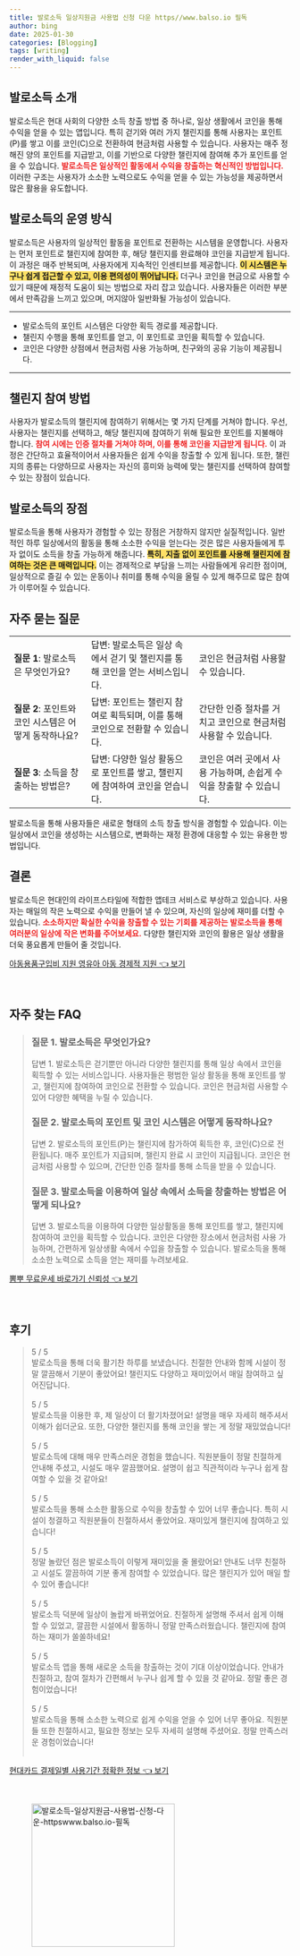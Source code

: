 ```yaml
---
title: 발로소득 일상지원금 사용법 신청 다운 https//www.balso.io 필독
author: bing
date: 2025-01-30
categories: [Blogging]
tags: [writing]
render_with_liquid: false
---
```



<h2 id='발로소득_소개'>발로소득 소개</h2>

<p>발로소득은 현대 사회의 다양한 소득 창출 방법 중 하나로, 일상 생활에서 코인을 통해 수익을 얻을 수 있는 앱입니다. 특히 걷기와 여러 가지 챌린지를 통해 사용자는 포인트(P)를 쌓고 이를 코인(C)으로 전환하여 현금처럼 사용할 수 있습니다. 사용자는 매주 정해진 양의 포인트를 지급받고, 이를 기반으로 다양한 챌린지에 참여해 추가 포인트를 얻을 수 있습니다. <b><span style="color: #ee2323;">발로소득은 일상적인 활동에서 수익을 창출하는 혁신적인 방법입니다.</span></b> 이러한 구조는 사용자가 소소한 노력으로도 수익을 얻을 수 있는 가능성을 제공하면서 많은 활용을 유도합니다.</p>

<h2 id='발로소득의_운영방식'>발로소득의 운영 방식</h2>

<p>발로소득은 사용자의 일상적인 활동을 포인트로 전환하는 시스템을 운영합니다. 사용자는 먼저 포인트로 챌린지에 참여한 후, 해당 챌린지를 완료해야 코인을 지급받게 됩니다. 이 과정은 매주 반복되며, 사용자에게 지속적인 인센티브를 제공합니다. <b><span style="background-color: #ffe066;">이 시스템은 누구나 쉽게 접근할 수 있고, 이용 편의성이 뛰어납니다.</span></b> 더구나 코인을 현금으로 사용할 수 있기 때문에 재정적 도움이 되는 방법으로 자리 잡고 있습니다. 사용자들은 이러한 부분에서 만족감을 느끼고 있으며, 머지않아 일반화될 가능성이 있습니다.</p>

<hr />

<ul>
    <li>발로소득의 포인트 시스템은 다양한 획득 경로를 제공합니다.</li>
    <li>챌린지 수행을 통해 포인트를 얻고, 이 포인트로 코인을 획득할 수 있습니다.</li>
    <li>코인은 다양한 상점에서 현금처럼 사용 가능하며, 친구와의 공유 기능이 제공됩니다.</li>
</ul>

<hr />

<h2 id='챌린지_참여방법'>챌린지 참여 방법</h2>

<p>사용자가 발로소득의 챌린지에 참여하기 위해서는 몇 가지 단계를 거쳐야 합니다. 우선, 사용자는 챌린지를 선택하고, 해당 챌린지에 참여하기 위해 필요한 포인트를 지불해야 합니다. <b><span style="color: #ee2323;">참여 시에는 인증 절차를 거쳐야 하며, 이를 통해 코인을 지급받게 됩니다.</span></b> 이 과정은 간단하고 효율적이어서 사용자들은 쉽게 수익을 창출할 수 있게 됩니다. 또한, 챌린지의 종류는 다양하므로 사용자는 자신의 흥미와 능력에 맞는 챌린지를 선택하여 참여할 수 있는 장점이 있습니다.</p>

<h2 id='발로소득의_장점'>발로소득의 장점</h2>

<p>발로소득을 통해 사용자가 경험할 수 있는 장점은 거창하지 않지만 실질적입니다. 일반적인 하루 일상에서의 활동을 통해 소소한 수익을 얻는다는 것은 많은 사용자들에게 투자 없이도 소득을 창출 가능하게 해줍니다. <b><span style="background-color: #ffe066;">특히, 지출 없이 포인트를 사용해 챌린지에 참여하는 것은 큰 매력입니다.</span></b> 이는 경제적으로 부담을 느끼는 사람들에게 유리한 점이며, 일상적으로 즐길 수 있는 운동이나 취미를 통해 수익을 올릴 수 있게 해주므로 많은 참여가 이루어질 수 있습니다.</p>

<h2 id='자주_묻는_질문'>자주 묻는 질문</h2>

<table>
    <tr>
        <td><b>질문 1</b>: 발로소득은 무엇인가요?</td>
        <td>답변: 발로소득은 일상 속에서 걷기 및 챌린지를 통해 코인을 얻는 서비스입니다.</td>
        <td>코인은 현금처럼 사용할 수 있습니다.</td>
    </tr>
    <tr>
        <td><b>질문 2</b>: 포인트와 코인 시스템은 어떻게 동작하나요?</td>
        <td>답변: 포인트는 챌린지 참여로 획득되며, 이를 통해 코인으로 전환할 수 있습니다.</td>
        <td>간단한 인증 절차를 거치고 코인으로 현금처럼 사용할 수 있습니다.</td>
    </tr>
    <tr>
        <td><b>질문 3</b>: 소득을 창출하는 방법은?</td>
        <td>답변: 다양한 일상 활동으로 포인트를 쌓고, 챌린지에 참여하여 코인을 얻습니다.</td>
        <td>코인은 여러 곳에서 사용 가능하며, 손쉽게 수익을 창출할 수 있습니다.</td>
    </tr>
</table>

<p>발로소득을 통해 사용자들은 새로운 형태의 소득 창출 방식을 경험할 수 있습니다. 이는 일상에서 코인을 생성하는 시스템으로, 변화하는 재정 환경에 대응할 수 있는 유용한 방법입니다.</p>

<h2 id='결론'>결론</h2>

<p>발로소득은 현대인의 라이프스타일에 적합한 앱테크 서비스로 부상하고 있습니다. 사용자는 매일의 작은 노력으로 수익을 만들어 낼 수 있으며, 자신의 일상에 재미를 더할 수 있습니다. <b><span style="color: #ee2323;">소소하지만 확실한 수익을 창출할 수 있는 기회를 제공하는 발로소득을 통해 여러분의 일상에 작은 변화를 주어보세요.</span></b> 다양한 챌린지와 코인의 활용은 일상 생활을 더욱 풍요롭게 만들어 줄 것입니다.</p>


<p><a class="click-button" title="아동용품구입비 지원 영유아 아동 경제적 지원" href="https://afficreate.github.io/posts/%EC%95%84%EB%8F%99%EC%9A%A9%ED%92%88%EA%B5%AC%EC%9E%85%EB%B9%84-%EC%A7%80%EC%9B%90-%EC%98%81%EC%9C%A0%EC%95%84-%EC%95%84%EB%8F%99-%EA%B2%BD%EC%A0%9C%EC%A0%81-%EC%A7%80%EC%9B%90/" rel="dofollow">아동용품구입비 지원 영유아 아동 경제적 지원 👈 보기</a></p><br>
<h2 id='자주_찾는_FAQ'>자주 찾는 FAQ</h2>
<div itemscope="" itemtype="https://schema.org/FAQPage"> 
<blockquote> 
<div itemscope="" itemprop="mainEntity" itemtype="https://schema.org/Question"> 
<h3 itemprop="name">질문 1. 발로소득은 무엇인가요?</h3> 
<div itemscope="" itemprop="acceptedAnswer" itemtype="https://schema.org/Answer"> 
<span itemprop="text"> 
<p>답변 1. 발로소득은 걷기뿐만 아니라 다양한 챌린지를 통해 일상 속에서 코인을 획득할 수 있는 서비스입니다. 사용자들은 평범한 일상 활동을 통해 포인트를 쌓고, 챌린지에 참여하여 코인으로 전환할 수 있습니다. 코인은 현금처럼 사용할 수 있어 다양한 혜택을 누릴 수 있습니다.</p> 
</span> 
</div> 
</div> 

<div itemscope="" itemprop="mainEntity" itemtype="https://schema.org/Question"> 
<h3 itemprop="name">질문 2. 발로소득의 포인트 및 코인 시스템은 어떻게 동작하나요?</h3> 
<div itemscope="" itemprop="acceptedAnswer" itemtype="https://schema.org/Answer"> 
<span itemprop="text"> 
<p>답변 2. 발로소득의 포인트(P)는 챌린지에 참가하여 획득한 후, 코인(C)으로 전환됩니다. 매주 포인트가 지급되며, 챌린지 완료 시 코인이 지급됩니다. 코인은 현금처럼 사용할 수 있으며, 간단한 인증 절차를 통해 소득을 받을 수 있습니다.</p> 
</span> 
</div> 
</div> 

<div itemscope="" itemprop="mainEntity" itemtype="https://schema.org/Question"> 
<h3 itemprop="name">질문 3. 발로소득을 이용하여 일상 속에서 소득을 창출하는 방법은 어떻게 되나요?</h3> 
<div itemscope="" itemprop="acceptedAnswer" itemtype="https://schema.org/Answer"> 
<span itemprop="text"> 
<p>답변 3. 발로소득을 이용하여 다양한 일상활동을 통해 포인트를 쌓고, 챌린지에 참여하여 코인을 획득할 수 있습니다. 코인은 다양한 장소에서 현금처럼 사용 가능하며, 간편하게 일상생활 속에서 수입을 창출할 수 있습니다. 발로소득을 통해 소소한 노력으로 소득을 얻는 재미를 누려보세요.</p> 
</span> 
</div> 
</div> 
</blockquote> 
</div> 
<p><a class="click-button" title="뽐뿌 무료운세 바로가기 신뢰성" href="https://afficreate.github.io/posts/%EB%BD%90%EB%BF%8C-%EB%AC%B4%EB%A3%8C%EC%9A%B4%EC%84%B8-%EB%B0%94%EB%A1%9C%EA%B0%80%EA%B8%B0-%EC%8B%A0%EB%A2%B0%EC%84%B1/" rel="dofollow">뽐뿌 무료운세 바로가기 신뢰성 👈 보기</a></p><br>
<h2 id='후기'>후기</h2>
<div itemscope itemtype="https://schema.org/Product">
  <blockquote>
  <div itemprop="review" itemscope itemtype="https://schema.org/Review">
      <div itemprop="reviewRating" itemscope itemtype="https://schema.org/Rating"> <span itemprop="ratingValue">5</span> / <span itemprop="bestRating">5</span> </div>
      <span itemprop="reviewBody">발로소득을 통해 더욱 활기찬 하루를 보냈습니다. 친절한 안내와 함께 시설이 정말 깔끔해서 기분이 좋았어요! 챌린지도 다양하고 재미있어서 매일 참여하고 싶어진답니다.</span>
  </div>
  <br>
  <div itemprop="review" itemscope itemtype="https://schema.org/Review">
      <div itemprop="reviewRating" itemscope itemtype="https://schema.org/Rating"> <span itemprop="ratingValue">5</span> / <span itemprop="bestRating">5</span> </div>
      <span itemprop="reviewBody">발로소득을 이용한 후, 제 일상이 더 활기차졌어요! 설명을 매우 자세히 해주셔서 이해가 쉽더군요. 또한, 다양한 챌린지를 통해 코인을 쌓는 게 정말 재밌었습니다!</span>
  </div>
  <br>
  <div itemprop="review" itemscope itemtype="https://schema.org/Review">
      <div itemprop="reviewRating" itemscope itemtype="https://schema.org/Rating"> <span itemprop="ratingValue">5</span> / <span itemprop="bestRating">5</span> </div>
      <span itemprop="reviewBody">발로소득에 대해 매우 만족스러운 경험을 했습니다. 직원분들이 정말 친절하게 안내해 주셨고, 시설도 매우 깔끔했어요. 설명이 쉽고 직관적이라 누구나 쉽게 참여할 수 있을 것 같아요!</span>
  </div>
  <br>
  <div itemprop="review" itemscope itemtype="https://schema.org/Review">
      <div itemprop="reviewRating" itemscope itemtype="https://schema.org/Rating"> <span itemprop="ratingValue">5</span> / <span itemprop="bestRating">5</span> </div>
      <span itemprop="reviewBody">발로소득을 통해 소소한 활동으로 수익을 창출할 수 있어 너무 좋습니다. 특히 시설이 청결하고 직원분들이 친절하셔서 좋았어요. 재미있게 챌린지에 참여하고 있습니다!</span>
  </div>
  <br>
  <div itemprop="review" itemscope itemtype="https://schema.org/Review">
      <div itemprop="reviewRating" itemscope itemtype="https://schema.org/Rating"> <span itemprop="ratingValue">5</span> / <span itemprop="bestRating">5</span> </div>
      <span itemprop="reviewBody">정말 놀랐던 점은 발로소득이 이렇게 재미있을 줄 몰랐어요! 안내도 너무 친절하고 시설도 깔끔하여 기분 좋게 참여할 수 있었습니다. 많은 챌린지가 있어 매일 할 수 있어 좋습니다!</span>
  </div>
  <br>
  <div itemprop="review" itemscope itemtype="https://schema.org/Review">
      <div itemprop="reviewRating" itemscope itemtype="https://schema.org/Rating"> <span itemprop="ratingValue">5</span> / <span itemprop="bestRating">5</span> </div>
      <span itemprop="reviewBody">발로소득 덕분에 일상이 놀랍게 바뀌었어요. 친절하게 설명해 주셔서 쉽게 이해할 수 있었고, 깔끔한 시설에서 활동하니 정말 만족스러웠습니다. 챌린지에 참여하는 재미가 쏠쏠하네요!</span>
  </div>
  <br>
  <div itemprop="review" itemscope itemtype="https://schema.org/Review">
      <div itemprop="reviewRating" itemscope itemtype="https://schema.org/Rating"> <span itemprop="ratingValue">5</span> / <span itemprop="bestRating">5</span> </div>
      <span itemprop="reviewBody">발로소득 앱을 통해 새로운 소득을 창출하는 것이 기대 이상이었습니다. 안내가 친절하고, 참여 절차가 간편해서 누구나 쉽게 할 수 있을 것 같아요. 정말 좋은 경험이었습니다!</span>
  </div>
  <br>
  <div itemprop="review" itemscope itemtype="https://schema.org/Review">
      <div itemprop="reviewRating" itemscope itemtype="https://schema.org/Rating"> <span itemprop="ratingValue">5</span> / <span itemprop="bestRating">5</span> </div>
      <span itemprop="reviewBody">발로소득을 통해 소소한 노력으로 쉽게 수익을 얻을 수 있어 너무 좋아요. 직원분들 또한 친절하시고, 필요한 정보는 모두 자세히 설명해 주셨어요. 정말 만족스러운 경험이었습니다!</span>
  </div>
  <br>
</blockquote>
</div>
<p><a class="click-button" title="현대카드 결제일별 사용기간 정확한 정보" href="https://afficreate.github.io/posts/%ED%98%84%EB%8C%80%EC%B9%B4%EB%93%9C-%EA%B2%B0%EC%A0%9C%EC%9D%BC%EB%B3%84-%EC%82%AC%EC%9A%A9%EA%B8%B0%EA%B0%84-%EC%A0%95%ED%99%95%ED%95%9C-%EC%A0%95%EB%B3%B4/" rel="dofollow">현대카드 결제일별 사용기간 정확한 정보 👈 보기</a></p><br>
<figure class="image"><img src="https://afficreate.github.io/assets/img/thumbnail/발로소득-일상지원금-사용법-신청-다운-httpswww.balso.io-필독.webp" alt="발로소득-일상지원금-사용법-신청-다운-httpswww.balso.io-필독" width="256" height="256"></figure>